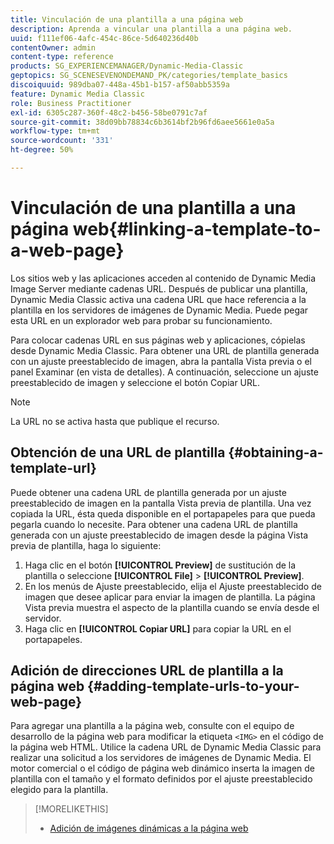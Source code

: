 ```yaml
---
title: Vinculación de una plantilla a una página web
description: Aprenda a vincular una plantilla a una página web.
uuid: f111ef06-4afc-454c-86ce-5d640236d40b
contentOwner: admin
content-type: reference
products: SG_EXPERIENCEMANAGER/Dynamic-Media-Classic
geptopics: SG_SCENESEVENONDEMAND_PK/categories/template_basics
discoiquuid: 989dba07-448a-45b1-b157-af50abb5359a
feature: Dynamic Media Classic
role: Business Practitioner
exl-id: 6305c287-360f-48c2-b456-58be0791c7af
source-git-commit: 38d09bb78834c6b3614bf2b96fd6aee5661e0a5a
workflow-type: tm+mt
source-wordcount: '331'
ht-degree: 50%

---
```


# Vinculación de una plantilla a una página web{#linking-a-template-to-a-web-page}

Los sitios web y las aplicaciones acceden al contenido de Dynamic Media Image Server mediante cadenas URL. Después de publicar una plantilla, Dynamic Media Classic activa una cadena URL que hace referencia a la plantilla en los servidores de imágenes de Dynamic Media. Puede pegar esta URL en un explorador web para probar su funcionamiento.

Para colocar cadenas URL en sus páginas web y aplicaciones, cópielas desde Dynamic Media Classic. Para obtener una URL de plantilla generada con un ajuste preestablecido de imagen, abra la pantalla Vista previa o el panel Examinar (en vista de detalles). A continuación, seleccione un ajuste preestablecido de imagen y seleccione el botón Copiar URL.

>[!NOTE]
>
>La URL no se activa hasta que publique el recurso.

## Obtención de una URL de plantilla {#obtaining-a-template-url}

Puede obtener una cadena URL de plantilla generada por un ajuste preestablecido de imagen en la pantalla Vista previa de plantilla. Una vez copiada la URL, ésta queda disponible en el portapapeles para que pueda pegarla cuando lo necesite. Para obtener una cadena URL de plantilla generada con un ajuste preestablecido de imagen desde la página Vista previa de plantilla, haga lo siguiente:

1. Haga clic en el botón **[!UICONTROL Preview]** de sustitución de la plantilla o seleccione **[!UICONTROL File]** > **[!UICONTROL Preview]**.
1. En los menús de Ajuste preestablecido, elija el Ajuste preestablecido de imagen que desee aplicar para enviar la imagen de plantilla. La página Vista previa muestra el aspecto de la plantilla cuando se envía desde el servidor.
1. Haga clic en **[!UICONTROL Copiar URL]** para copiar la URL en el portapapeles.

## Adición de direcciones URL de plantilla a la página web {#adding-template-urls-to-your-web-page}

Para agregar una plantilla a la página web, consulte con el equipo de desarrollo de la página web para modificar la etiqueta `<IMG>` en el código de la página web HTML. Utilice la cadena URL de Dynamic Media Classic para realizar una solicitud a los servidores de imágenes de Dynamic Media. El motor comercial o el código de página web dinámico inserta la imagen de plantilla con el tamaño y el formato definidos por el ajuste preestablecido elegido para la plantilla.

>[!MORELIKETHIS]
>
>* [Adición de imágenes dinámicas a la página web](linking-urls-web-application.md#adding_dynamic_images_to_your_web_page)

